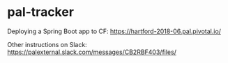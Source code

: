 # pal-tracker
Deploying a Spring Boot app to CF:
https://hartford-2018-06.pal.pivotal.io/

Other instructions on Slack:
https://palexternal.slack.com/messages/CB2RBF403/files/
